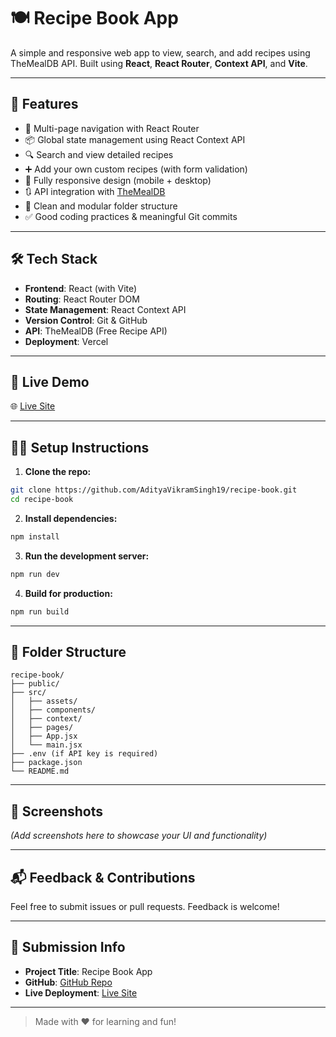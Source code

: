 # 🍽️ Recipe Book App

A simple and responsive web app to view, search, and add recipes using TheMealDB API. Built using **React**, **React Router**, **Context API**, and **Vite**.

---

## 📌 Features

- 📄 Multi-page navigation with React Router
- 📦 Global state management using React Context API
- 🔍 Search and view detailed recipes
- ➕ Add your own custom recipes (with form validation)
- 📱 Fully responsive design (mobile + desktop)
- 🔃 API integration with [TheMealDB](https://www.themealdb.com/api.php)
- 📁 Clean and modular folder structure
- ✅ Good coding practices & meaningful Git commits

---

## 🛠️ Tech Stack

- **Frontend**: React (with Vite)
- **Routing**: React Router DOM
- **State Management**: React Context API
- **Version Control**: Git & GitHub
- **API**: TheMealDB (Free Recipe API)
- **Deployment**: Vercel

---

## 🚀 Live Demo

🌐 [Live Site](https://createfood.vercel.app/)

---

## 🧑‍💻 Setup Instructions

1. **Clone the repo:**

```bash
git clone https://github.com/AdityaVikramSingh19/recipe-book.git
cd recipe-book
```

2. **Install dependencies:**

```bash
npm install
```

3. **Run the development server:**

```bash
npm run dev
```

4. **Build for production:**

```bash
npm run build
```

---

## 📂 Folder Structure

```
recipe-book/
├── public/
├── src/
│   ├── assets/
│   ├── components/
│   ├── context/
│   ├── pages/
│   ├── App.jsx
│   └── main.jsx
├── .env (if API key is required)
├── package.json
└── README.md
```

---

## 📸 Screenshots

*(Add screenshots here to showcase your UI and functionality)*

---

## 📬 Feedback & Contributions

Feel free to submit issues or pull requests. Feedback is welcome!

---

## 📅 Submission Info

- **Project Title**: Recipe Book App
- **GitHub**: [GitHub Repo](https://github.com/AdityaVikramSingh19/recipe-book)
- **Live Deployment**: [Live Site](https://createfood.vercel.app/)

---

> Made with ❤️ for learning and fun!
